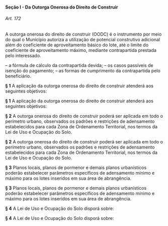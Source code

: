 
#### Seção I -  Da Outorga Onerosa do Direito de Construir

###### Art. 172
A outorga onerosa do direito de construir (OODC) é o instrumento por meio do qual o Município autoriza a utilização de potencial construtivo adicional além do coeficiente de aproveitamento básico do lote, até o limite do coeficiente de aproveitamento máximo, mediante contrapartida prestada pelo interessado.

– a fórmula de cálculo da contrapartida devida;
– os casos passíveis de isenção do pagamento;
– as formas de cumprimento da contrapartida pelo beneficiário.

**§ 1** A aplicação da outorga onerosa do direito de construir atenderá aos seguintes objetivos:

**§ 1** A aplicação da outorga onerosa do direito de construir atenderá aos seguintes objetivos:

**§ 2** A outorga onerosa do direito de construir poderá ser aplicada em todo o perímetro urbano, observados os padrões e restrições de adensamento estabelecidos para cada Zona de Ordenamento Territorial, nos termos da Lei de Uso e Ocupação do Solo.

**§ 2** A outorga onerosa do direito de construir poderá ser aplicada em todo o perímetro urbano, observados os padrões e restrições de adensamento estabelecidos para cada Zona de Ordenamento Territorial, nos termos da Lei de Uso e Ocupação do Solo.

**§ 3** Planos locais, planos de pormenor e demais planos urbanísticos poderão estabelecer parâmetros específicos de adensamento mínimo e máximo para os lotes inseridos em sua área de abrangência.

**§ 3** Planos locais, planos de pormenor e demais planos urbanísticos poderão estabelecer parâmetros específicos de adensamento mínimo e máximo para os lotes inseridos em sua área de abrangência.

**§ 4** A Lei de Uso e Ocupação do Solo disporá sobre:

**§ 4** A Lei de Uso e Ocupação do Solo disporá sobre:

